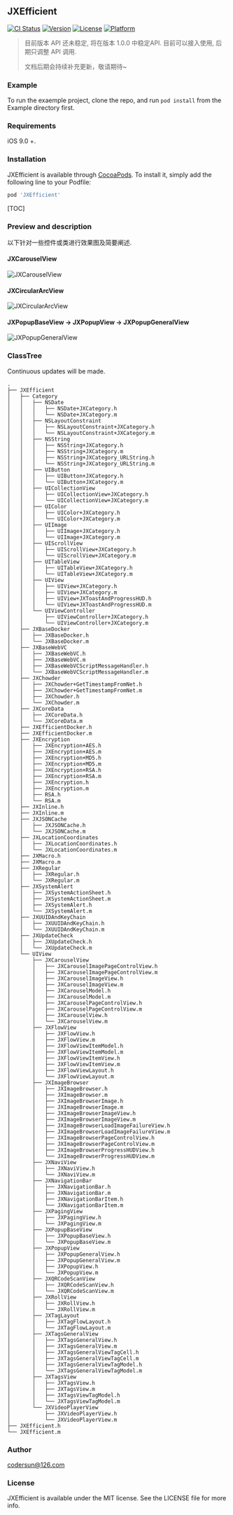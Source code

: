 
## JXEfficient

[![CI Status](https://img.shields.io/travis/452720799@qq.com/JXEfficient.svg?style=flat)](https://travis-ci.org/452720799@qq.com/JXEfficient)
[![Version](https://img.shields.io/cocoapods/v/JXEfficient.svg?style=flat)](https://cocoapods.org/pods/JXEfficient)
[![License](https://img.shields.io/cocoapods/l/JXEfficient.svg?style=flat)](https://cocoapods.org/pods/JXEfficient)
[![Platform](https://img.shields.io/cocoapods/p/JXEfficient.svg?style=flat)](https://cocoapods.org/pods/JXEfficient)



> 目前版本 API 还未稳定, 将在版本 1.0.0 中稳定API. 目前可以接入使用, 后期只调整 API 调用. 
>
> 文档后期会持续补充更新，敬请期待~



### Example

To run the exaemple project, clone the repo, and run `pod install` from the Example directory first.



### Requirements
iOS 9.0 +.



### Installation

JXEfficient is available through [CocoaPods](https://cocoapods.org). To install
it, simply add the following line to your Podfile:

```ruby
pod 'JXEfficient'
```

[TOC]

### Preview and description

以下针对一些控件或类进行效果图及简要阐述.



#### JXCarouselView
![JXCarouselView](https://raw.githubusercontent.com/augsun/Resources/master/JXEfficient/JXCarouselView/JXCarouselView.gif)

#### JXCircularArcView
![JXCircularArcView](https://raw.githubusercontent.com/augsun/Resources/master/JXEfficient/JXCircularArcView/JXCircularArcView.gif)

#### JXPopupBaseView -> JXPopupView -> JXPopupGeneralView

![JXPopupGeneralView](https://raw.githubusercontent.com/augsun/Resources/master/JXEfficient/JXPopupGeneralView/JXPopupGeneralView.gif)



### ClassTree 

Continuous updates will be made.

```
.
├── JXEfficient
│   ├── Category
│   │   ├── NSDate
│   │   │   ├── NSDate+JXCategory.h
│   │   │   └── NSDate+JXCategory.m
│   │   ├── NSLayoutConstraint
│   │   │   ├── NSLayoutConstraint+JXCategory.h
│   │   │   └── NSLayoutConstraint+JXCategory.m
│   │   ├── NSString
│   │   │   ├── NSString+JXCategory.h
│   │   │   ├── NSString+JXCategory.m
│   │   │   ├── NSString+JXCategory_URLString.h
│   │   │   └── NSString+JXCategory_URLString.m
│   │   ├── UIButton
│   │   │   ├── UIButton+JXCategory.h
│   │   │   └── UIButton+JXCategory.m
│   │   ├── UICollectionView
│   │   │   ├── UICollectionView+JXCategory.h
│   │   │   └── UICollectionView+JXCategory.m
│   │   ├── UIColor
│   │   │   ├── UIColor+JXCategory.h
│   │   │   └── UIColor+JXCategory.m
│   │   ├── UIImage
│   │   │   ├── UIImage+JXCategory.h
│   │   │   └── UIImage+JXCategory.m
│   │   ├── UIScrollView
│   │   │   ├── UIScrollView+JXCategory.h
│   │   │   └── UIScrollView+JXCategory.m
│   │   ├── UITableView
│   │   │   ├── UITableView+JXCategory.h
│   │   │   └── UITableView+JXCategory.m
│   │   ├── UIView
│   │   │   ├── UIView+JXCategory.h
│   │   │   ├── UIView+JXCategory.m
│   │   │   ├── UIView+JXToastAndProgressHUD.h
│   │   │   └── UIView+JXToastAndProgressHUD.m
│   │   └── UIViewController
│   │       ├── UIViewController+JXCategory.h
│   │       └── UIViewController+JXCategory.m
│   ├── JXBaseDocker
│   │   ├── JXBaseDocker.h
│   │   └── JXBaseDocker.m
│   ├── JXBaseWebVC
│   │   ├── JXBaseWebVC.h
│   │   ├── JXBaseWebVC.m
│   │   ├── JXBaseWebVCScriptMessageHandler.h
│   │   └── JXBaseWebVCScriptMessageHandler.m
│   ├── JXChowder
│   │   ├── JXChowder+GetTimestampFromNet.h
│   │   ├── JXChowder+GetTimestampFromNet.m
│   │   ├── JXChowder.h
│   │   └── JXChowder.m
│   ├── JXCoreData
│   │   ├── JXCoreData.h
│   │   └── JXCoreData.m
│   ├── JXEfficientDocker.h
│   ├── JXEfficientDocker.m
│   ├── JXEncryption
│   │   ├── JXEncryption+AES.h
│   │   ├── JXEncryption+AES.m
│   │   ├── JXEncryption+MD5.h
│   │   ├── JXEncryption+MD5.m
│   │   ├── JXEncryption+RSA.h
│   │   ├── JXEncryption+RSA.m
│   │   ├── JXEncryption.h
│   │   ├── JXEncryption.m
│   │   ├── RSA.h
│   │   └── RSA.m
│   ├── JXInline.h
│   ├── JXInline.m
│   ├── JXJSONCache
│   │   ├── JXJSONCache.h
│   │   └── JXJSONCache.m
│   ├── JXLocationCoordinates
│   │   ├── JXLocationCoordinates.h
│   │   └── JXLocationCoordinates.m
│   ├── JXMacro.h
│   ├── JXMacro.m
│   ├── JXRegular
│   │   ├── JXRegular.h
│   │   └── JXRegular.m
│   ├── JXSystemAlert
│   │   ├── JXSystemActionSheet.h
│   │   ├── JXSystemActionSheet.m
│   │   ├── JXSystemAlert.h
│   │   └── JXSystemAlert.m
│   ├── JXUUIDAndKeyChain
│   │   ├── JXUUIDAndKeyChain.h
│   │   └── JXUUIDAndKeyChain.m
│   ├── JXUpdateCheck
│   │   ├── JXUpdateCheck.h
│   │   └── JXUpdateCheck.m
│   └── UIView
│       ├── JXCarouselView
│       │   ├── JXCarouselImagePageControlView.h
│       │   ├── JXCarouselImagePageControlView.m
│       │   ├── JXCarouselImageView.h
│       │   ├── JXCarouselImageView.m
│       │   ├── JXCarouselModel.h
│       │   ├── JXCarouselModel.m
│       │   ├── JXCarouselPageControlView.h
│       │   ├── JXCarouselPageControlView.m
│       │   ├── JXCarouselView.h
│       │   └── JXCarouselView.m
│       ├── JXFlowView
│       │   ├── JXFlowView.h
│       │   ├── JXFlowView.m
│       │   ├── JXFlowViewItemModel.h
│       │   ├── JXFlowViewItemModel.m
│       │   ├── JXFlowViewItemView.h
│       │   ├── JXFlowViewItemView.m
│       │   ├── JXFlowViewLayout.h
│       │   └── JXFlowViewLayout.m
│       ├── JXImageBrowser
│       │   ├── JXImageBrowser.h
│       │   ├── JXImageBrowser.m
│       │   ├── JXImageBrowserImage.h
│       │   ├── JXImageBrowserImage.m
│       │   ├── JXImageBrowserImageView.h
│       │   ├── JXImageBrowserImageView.m
│       │   ├── JXImageBrowserLoadImageFailureView.h
│       │   ├── JXImageBrowserLoadImageFailureView.m
│       │   ├── JXImageBrowserPageControlView.h
│       │   ├── JXImageBrowserPageControlView.m
│       │   ├── JXImageBrowserProgressHUDView.h
│       │   └── JXImageBrowserProgressHUDView.m
│       ├── JXNaviView
│       │   ├── JXNaviView.h
│       │   └── JXNaviView.m
│       ├── JXNavigationBar
│       │   ├── JXNavigationBar.h
│       │   ├── JXNavigationBar.m
│       │   ├── JXNavigationBarItem.h
│       │   └── JXNavigationBarItem.m
│       ├── JXPagingView
│       │   ├── JXPagingView.h
│       │   └── JXPagingView.m
│       ├── JXPopupBaseView
│       │   ├── JXPopupBaseView.h
│       │   └── JXPopupBaseView.m
│       ├── JXPopupView
│       │   ├── JXPopupGeneralView.h
│       │   ├── JXPopupGeneralView.m
│       │   ├── JXPopupView.h
│       │   └── JXPopupView.m
│       ├── JXQRCodeScanView
│       │   ├── JXQRCodeScanView.h
│       │   └── JXQRCodeScanView.m
│       ├── JXRollView
│       │   ├── JXRollView.h
│       │   └── JXRollView.m
│       ├── JXTagLayout
│       │   ├── JXTagFlowLayout.h
│       │   └── JXTagFlowLayout.m
│       ├── JXTagsGeneralView
│       │   ├── JXTagsGeneralView.h
│       │   ├── JXTagsGeneralView.m
│       │   ├── JXTagsGeneralViewTagCell.h
│       │   ├── JXTagsGeneralViewTagCell.m
│       │   ├── JXTagsGeneralViewTagModel.h
│       │   └── JXTagsGeneralViewTagModel.m
│       ├── JXTagsView
│       │   ├── JXTagsView.h
│       │   ├── JXTagsView.m
│       │   ├── JXTagsViewTagModel.h
│       │   └── JXTagsViewTagModel.m
│       └── JXVideoPlayerView
│           ├── JXVideoPlayerView.h
│           └── JXVideoPlayerView.m
├── JXEfficient.h
└── JXEfficient.m
```



### Author

codersun@126.com

### License

JXEfficient is available under the MIT license. See the LICENSE file for more info.
